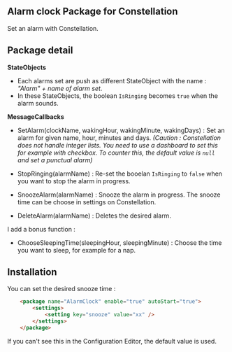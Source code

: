 **Alarm clock Package for Constellation**
----------

Set an alarm with Constellation.

**Package detail**
------------------

**StateObjects**

 - Each alarms set are push as different StateObject with the name : *"Alarm" + name of alarm set*.
 - In these StateObjects, the boolean `IsRinging` becomes `true` when the alarm sounds.
 
**MessageCallbacks**

 - SetAlarm(clockName, wakingHour, wakingMinute, wakingDays) : Set an alarm for given name, hour, minutes and days. *(Caution : Constellation does not handle integer lists. You need to use a dashboard to set this for example with checkbox. To counter this, the default value is `null` and set a punctual alarm)*

 - StopRinging(alarmName) : Re-set the booelan `IsRinging` to `false` when you want to stop the alarm in progress.
 - SnoozeAlarm(alarmName) : Snooze the alarm in progress. The snooze time can be choose in settings on Constellation.
 - DeleteAlarm(alarmName) : Deletes the desired alarm.
 
 I add a bonus function : 
  - ChooseSleepingTime(sleepingHour, sleepingMinute) : Choose the time you want to sleep, for example for a nap.

**Installation**
---------------------

You can set the desired snooze time :

```html
	<package name="AlarmClock" enable="true" autoStart="true">
		<settings>
			<setting key="snooze" value="xx" />
		</settings>
	</package>
```
If you can't see this in the Configuration Editor, the default value is used.


